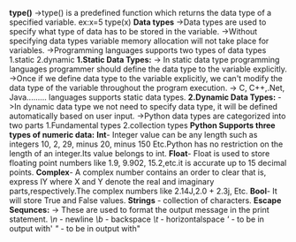 **type()**
->type() is a predefined function which returns the data type of a specified variable.
ex:x=5
type(x)
**Data types**
->Data types are used to specify what type of data has to be stored in the variable.
->Without specifying data types variable memory allocation will not take place for variables.
->Programming languages supports two types of data types 
1.static
2.dynamic
**1.Static Data Types:**
-> In static data type programming languages programmer should define the data type to the variable explicitly.
->Once if we define data type to the variable explicitly, we can't modify the data type of the variable throughout the program execution.
-> C, C++,.Net, Java......... languages supports static data types.
**2.Dynamic Data Types:**
->In dynamic data type we not need to specify data type, it will be defined automatically based on user input.
->Python data types are categorized into two parts
1.Fundamental types
2.collection types
**Python Supports three types of numeric data:**
**Int**- Integer value can be any length such as integers 10, 2, 29, minus 20, minus 150 Etc.Python has no restriction on the length of an integer.Its value belongs to int.
**Float**- Float is used to store floating point numbers like 1.9, 9.902, 15.2,etc.it is accurate up to 15 decimal points.
**Complex**- A complex number contains an order to clear that is, express IY where X and Y denote the real and imaginary parts,respectively.The complex numbers like 2.14J,2.0 + 2.3j, Etc.
**Bool**- It will store True and False values.
**Strings** - collection of characters. 
**Escape Sequnces:**
-> These are used to format the output message in the print statement.
*\n* - newline
*\b* - backspace
*\t* - horizontalspace
*\'* - to be in output with'
*\"* - to be in output with"
